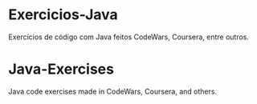 # Exercicios-Java
Exercícios de código com Java feitos CodeWars, Coursera, entre outros.

# Java-Exercises
Java code exercises made in CodeWars, Coursera, and others.
